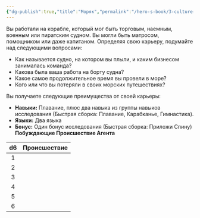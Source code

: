 ```yaml
---
{"dg-publish":true,"title":"Моряк","permalink":"/hero-s-book/3-culture-and-career/careers/sailor/","dgPassFrontmatter":true}
---
```


Вы работали на корабле, который мог быть торговым, наемным, военным или пиратским судном. Вы могли быть матросом, помощником или даже капитаном. Определяя свою карьеру, подумайте над следующими вопросами:

- Как называется судно, на котором вы плыли, и каким бизнесом занималась команда?
- Какова была ваша работа на борту судна?
- Какое самое продолжительное время вы провели в море?
- Кого или что вы потеряли в своих морских путешествиях?

Вы получаете следующие преимущества от своей карьеры:

- **Навыки:** Плавание, плюс два навыка из группы навыков исследования (Быстрая сборка: Плавание, Карабканье, Гимнастика).
- **Языки:** Два языка
- **Бонус:** Один бонус исследования (Быстрая сборка: Приложи Спину)
**Побуждающие Происшествие Агента**

| d6  | Происшествие |
| :-: | ------------ |
|  1  |              |
|  2  |              |
|  3  |              |
|  4  |              |
|  5  |              |
|  6  |              |
